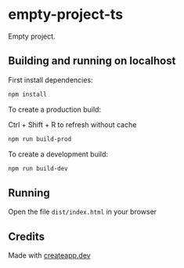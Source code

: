 # empty-project-ts

Empty project.

## Building and running on localhost

First install dependencies:

```sh
npm install
```

To create a production build:


Ctrl + Shift + R to refresh without cache


```sh
npm run build-prod
```

To create a development build:

```sh
npm run build-dev
```

## Running

Open the file `dist/index.html` in your browser

## Credits

Made with [createapp.dev](https://createapp.dev/)
